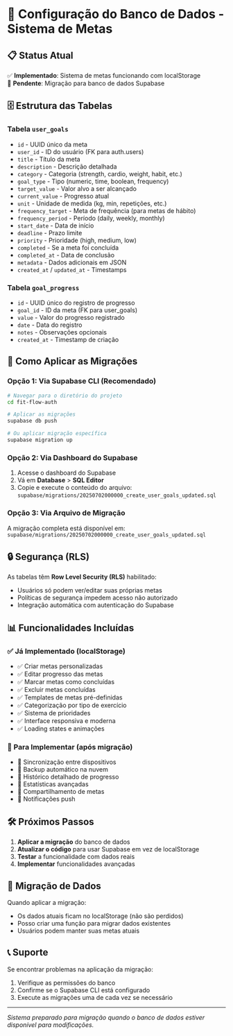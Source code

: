 # 🎯 Configuração do Banco de Dados - Sistema de Metas

## 📋 Status Atual

✅ **Implementado**: Sistema de metas funcionando com localStorage  
🔄 **Pendente**: Migração para banco de dados Supabase

## 🗄️ Estrutura das Tabelas

### Tabela `user_goals`
- `id` - UUID único da meta
- `user_id` - ID do usuário (FK para auth.users)
- `title` - Título da meta
- `description` - Descrição detalhada
- `category` - Categoria (strength, cardio, weight, habit, etc.)
- `goal_type` - Tipo (numeric, time, boolean, frequency)
- `target_value` - Valor alvo a ser alcançado
- `current_value` - Progresso atual
- `unit` - Unidade de medida (kg, min, repetições, etc.)
- `frequency_target` - Meta de frequência (para metas de hábito)
- `frequency_period` - Período (daily, weekly, monthly)
- `start_date` - Data de início
- `deadline` - Prazo limite
- `priority` - Prioridade (high, medium, low)
- `completed` - Se a meta foi concluída
- `completed_at` - Data de conclusão
- `metadata` - Dados adicionais em JSON
- `created_at` / `updated_at` - Timestamps

### Tabela `goal_progress`
- `id` - UUID único do registro de progresso
- `goal_id` - ID da meta (FK para user_goals)
- `value` - Valor do progresso registrado
- `date` - Data do registro
- `notes` - Observações opcionais
- `created_at` - Timestamp de criação

## 🚀 Como Aplicar as Migrações

### Opção 1: Via Supabase CLI (Recomendado)
```bash
# Navegar para o diretório do projeto
cd fit-flow-auth

# Aplicar as migrações
supabase db push

# Ou aplicar migração específica
supabase migration up
```

### Opção 2: Via Dashboard do Supabase
1. Acesse o dashboard do Supabase
2. Vá em **Database** > **SQL Editor**
3. Copie e execute o conteúdo do arquivo:
   `supabase/migrations/20250702000000_create_user_goals_updated.sql`

### Opção 3: Via Arquivo de Migração
A migração completa está disponível em:
`supabase/migrations/20250702000000_create_user_goals_updated.sql`

## 🔒 Segurança (RLS)

As tabelas têm **Row Level Security (RLS)** habilitado:
- Usuários só podem ver/editar suas próprias metas
- Políticas de segurança impedem acesso não autorizado
- Integração automática com autenticação do Supabase

## 📊 Funcionalidades Incluídas

### ✅ Já Implementado (localStorage)
- ✅ Criar metas personalizadas
- ✅ Editar progresso das metas
- ✅ Marcar metas como concluídas
- ✅ Excluir metas concluídas
- ✅ Templates de metas pré-definidas
- ✅ Categorização por tipo de exercício
- ✅ Sistema de prioridades
- ✅ Interface responsiva e moderna
- ✅ Loading states e animações

### 🔄 Para Implementar (após migração)
- 🔄 Sincronização entre dispositivos
- 🔄 Backup automático na nuvem
- 🔄 Histórico detalhado de progresso
- 🔄 Estatísticas avançadas
- 🔄 Compartilhamento de metas
- 🔄 Notificações push

## 🛠️ Próximos Passos

1. **Aplicar a migração** do banco de dados
2. **Atualizar o código** para usar Supabase em vez de localStorage
3. **Testar** a funcionalidade com dados reais
4. **Implementar** funcionalidades avançadas

## 💾 Migração de Dados

Quando aplicar a migração:
- Os dados atuais ficam no localStorage (não são perdidos)
- Posso criar uma função para migrar dados existentes
- Usuários podem manter suas metas atuais

## 📞 Suporte

Se encontrar problemas na aplicação da migração:
1. Verifique as permissões do banco
2. Confirme se o Supabase CLI está configurado
3. Execute as migrações uma de cada vez se necessário

---

*Sistema preparado para migração quando o banco de dados estiver disponível para modificações.* 